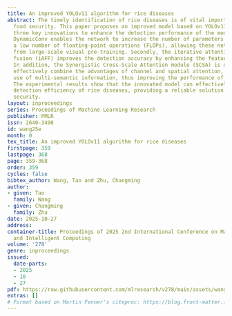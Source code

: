 ```yaml
---
title: An improved YOLOv11 algorithm for rice diseases
abstract: The timely identification of rice diseases is of vital importance to national
  food security. This paper proposes an improved model based on YOLOv11, and uses
  three key innovations to enhance the detection performance of the model. Firstly,
  DynamicConv enables the network to increase the number of parameters while maintaining
  a low number of floating-point operations (FLOPs), allowing these networks to benefit
  from large-scale visual pre-training. Secondly, the iterative attention feature
  fusion (iAFF) improves the detection accuracy by enhancing the feature fusion process.
  In addition, the Synergistic Cross-Scale Attention module (SCSA) is designed to
  effectively combine the advantages of channel and spatial attention, making full
  use of multi-semantic information, thus improving the performance of visual tasks.
  The experimental results show that the innovated model can effectively improve the
  detection efficiency of rice diseases, providing a reliable solution for agricultural
  security.
layout: inproceedings
series: Proceedings of Machine Learning Research
publisher: PMLR
issn: 2640-3498
id: wang25e
month: 0
tex_title: An improved YOLOv11 algorithm for rice diseases
firstpage: 359
lastpage: 368
page: 359-368
order: 359
cycles: false
bibtex_author: Wang, Tao and Zhu, Changming
author:
- given: Tao
  family: Wang
- given: Changming
  family: Zhu
date: 2025-10-27
address:
container-title: Proceedings of 2025 2nd International Conference on Machine Learning
  and Intelligent Computing
volume: '278'
genre: inproceedings
issued:
  date-parts:
  - 2025
  - 10
  - 27
pdf: https://raw.githubusercontent.com/mlresearch/v278/main/assets/wang25e/wang25e.pdf
extras: []
# Format based on Martin Fenner's citeproc: https://blog.front-matter.io/posts/citeproc-yaml-for-bibliographies/
---
```

